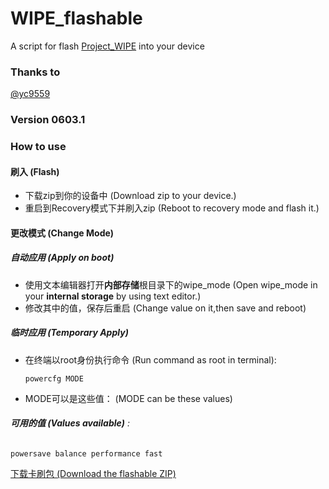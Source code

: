 # WIPE_flashable
A script for flash [Project_WIPE](https://github.com/yc9559/cpufreq-interactive-opt) into your device

### Thanks to
[@yc9559](https://github.com/yc9559)

### Version 0603.1

### How to use
#### 刷入 (Flash)
-   下载zip到你的设备中 
    (Download zip to your device.)
-   重启到Recovery模式下并刷入zip
    (Reboot to recovery mode and flash it.)
#### 更改模式 (Change Mode)
##### 自动应用 (Apply on boot)
-   使用文本编辑器打开**内部存储**根目录下的wipe_mode
    (Open wipe_mode in your **internal storage** by using text editor.)
-   修改其中的值，保存后重启
    (Change value on it,then save and reboot)
##### 临时应用 (Temporary Apply)
-   在终端以root身份执行命令
    (Run command as root in terminal): 
    ```shell
    powercfg MODE
    ```
-   MODE可以是这些值：
    (MODE can be these values)
###### ***可用的值 (Values available)*** :
    powersave balance performance fast


[下载卡刷包 (Download the flashable ZIP)](https://github.com/cjybyjk/WIPE_flashable/releases)

